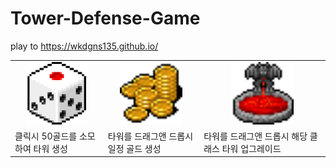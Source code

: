 # Tower-Defense-Game
play to https://wkdgns135.github.io/

<table>
    <tr>
        <td align="center">
            <img src ='src/assets/images/button/dice.png' width = "100" heigth = "100"></img>
        </td>
        <td align="center">
            <img src ='src/assets/images/button/bin.png' width = "100" heigth = "100"></img>
        </td>
        <td align="center">
            <img src ='src/assets/images/button/upgrade.png' width = "100" heigth = "100"></img>
        </td>
    </tr>
        <tr>
        <td>
            클릭시 50골드를 소모하여 타워 생성
        </td>
        <td>
            타워를 드래그앤 드롭시 일정 골드 생성 
        </td>
        <td>
            타워를 드래그앤 드롭시 해당 클래스 타워 업그레이드
        </td>
    </tr>
</table>
